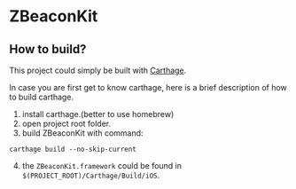 # ZBeaconKit

## How to build?

This project could simply be built with [Carthage](https://github.com/Carthage/Carthage).

In case you are first get to know carthage, here is a brief description of how to build carthage.

1. install carthage.(better to use homebrew)
2. open project root folder.
3. build ZBeaconKit with command:

`carthage build --no-skip-current`


4. the `ZBeaconKit.framework` could be found in `$(PROJECT_ROOT)/Carthage/Build/iOS`.
